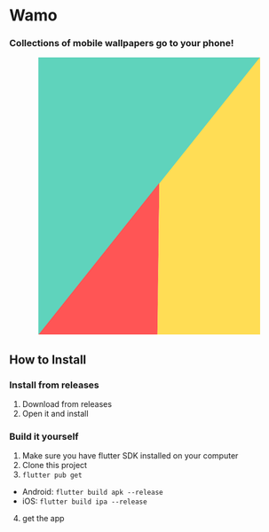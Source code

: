 # Wamo

### Collections of mobile wallpapers go to your phone!


<div align="center">
  <img width="400" height="500" src="https://github.com/athallahmaajid/wamo/blob/master/assets/wamo.png">
</div>

## How to Install

### Install from releases
  1. Download from releases
  2. Open it and install

### Build it yourself
1. Make sure you have flutter SDK installed on your computer
2. Clone this project
3. `flutter pub get`
  * Android: `flutter build apk --release`
  * iOS: `flutter build ipa --release`
4. get the app
